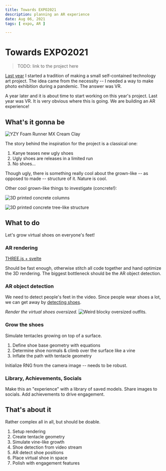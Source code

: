 ```yaml
---
title: Towards EXPO2021
description: planning an AR experience
date: Aug 06, 2021
tags: [ expo, AR ]

---
```


# Towards EXPO2021

> TODO: link to the project here

[Last year](https://tinybeachthor.github.io/post/aframe-forking-required.html) I started a tradition of making a small self-contained technology art project.
The idea came from the necessity -- I needed a way to make photo
exhibition during a pandemic.
The answer was VR.

A year later and it is about time to start working on this year's
project.
Last year was VR.
It is very obvious where this is going.
We are building an AR experience!

## What's it gonna be

![YZY Foam Runner MX Cream Clay](https://hypebeast.com/image/2021/07/adidas-yeezy-foam-runner-mx-cream-clay-official-look-release-info-gx8774-1.jpg)

The story behind the inspiration for the project is a classical one:

1. Kanye teases new ugly shoes
2. Ugly shoes are releases in a limited run
3. No shoes...

Though ugly, there is something really cool about the grown-like -- as
opposed to made -- structure of it.
Nature is cool.

Other cool grown-like things to investigate (concrete!):

![3D printed concrete columns](https://static.dezeen.com/uploads/2019/07/concrete-choreography-3d-printed-columns-stage-eth-zurich-students-switzerland_sq-c.jpg)

![3D printed concrete tree-like structure](https://www.sculpteo.com/blog/wp-content/uploads/2016/12/xtree1.jpg)

## What to do

Let's grow virtual shoes on everyone's feet!

### AR rendering

[THREE.js + svelte](https://svelthree.dev/)

Should be fast enough, otherwise stitch all code together and hand
optimize the 3D rendering.
The biggest bottleneck should be the AR object detection.

### AR object detection

We need to detect people's feet in the video.
Since people wear shoes a lot, we can get away by [detecting shoes](https://google.github.io/mediapipe/solutions/objectron.html).

_Render the virtual shoes oversized._
![Weird blocky oversized outfits.](https://www.youtube.com/watch?v=cwQgjq0mCdE)

### Grow the shoes

Simulate tentacles growing on top of a surface.

1. Define shoe base geometry with equations
2. Determine shoe normals & climb over the surface like a vine
3. Inflate the path with tentacle geometry

Initialize RNG from the camera image -- needs to be robust.

### Library, Achievements, Socials

Make this an "experience" with a library of saved models.
Share images to socials.
Add achievements to drive engagement.

## That's about it

Rather complex all in all, but should be doable.

1. Setup rendering
2. Create tentacle geometry
3. Simulate vine-like growth
4. Shoe detection from video stream
5. AR detect shoe positions
6. Place virtual shoe in space
7. Polish with engagement features
